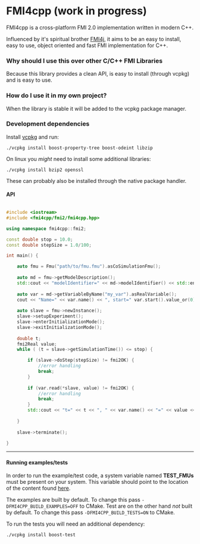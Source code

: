 # FMI4cpp (work in progress)

FMI4cpp is a cross-platform FMI 2.0 implementation written in modern C++.

Influenced by it's spiritual brother [FMI4j](https://github.com/SFI-Mechatronics/FMI4j), it aims to be
an easy to install, easy to use, object oriented and fast FMI implementation for C++.    

### Why should I use this over other C/C++ FMI Libraries

Because this library provides a clean API, is easy to install (through vcpkg) and is easy to use.


### How do I use it in my own project?

When the library is stable it will be added to the vcpkg package manager.


### Development dependencies

Install [vcpkg](https://github.com/Microsoft/vcpkg) and run:

```
./vcpkg install boost-property-tree boost-odeint libzip
``` 

On linux you _might_ need to install some additional libraries:

```
./vcpkg install bzip2 openssl
``` 

These can probably also be installed through the native package handler. 

#### API

```cpp

#include <iostream>
#include <fmi4cpp/fmi2/fmi4cpp.hpp>

using namespace fmi4cpp::fmi2;

const double stop = 10.0;
const double stepSize = 1.0/100;

int main() {

    auto fmu = Fmu("path/to/fmu.fmu").asCoSimulationFmu();
    
    auto md = fmu->getModelDescription();
    std::cout << "modelIdentifier=" << md->modelIdentifier() << std::endl;
    
    auto var = md->getVariableByName("my_var").asRealVariable();
    cout << "Name=" << var.name() << ", start=" var.start().value_or(0) << endl;
    
    auto slave = fmu->newInstance();
    slave->setupExperiment();
    slave->enterInitializationMode();
    slave->exitInitializationMode();
   
    double t;
    fmi2Real value;
    while ( (t = slave->getSimulationTime()) <= stop) {

        if (slave->doStep(stepSize) != fmi2OK) {
            //error handling
            break;
        }
        
        if (var.read(*slave, value) != fmi2OK) {
            //error handling
            break;
        }
        std::cout << "t=" << t << ", " << var.name() << "=" << value << std::endl;
     
    }
    
    slave->terminate();
    
}
```

***

#### Running examples/tests

In order to run the example/test code, a system variable named __TEST_FMUs__ must be present on your system. 
This variable should point to the location of the content found [here](https://github.com/markaren/TEST_FMUs).

The examples are built by default. To change this pass ```-DFMI4CPP_BUILD_EXAMPLES=OFF``` to CMake.
Test are on the other hand _not_ built by default. To change this pass ```-DFMI4CPP_BUILD_TESTS=ON``` to CMake.

To run the tests you will need an additional dependency:

```
./vcpkg install boost-test
``` 